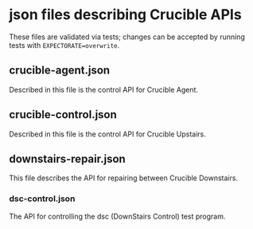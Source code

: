 # json files describing Crucible APIs

These files are validated via tests; changes can be accepted by running tests
with `EXPECTORATE=overwrite`.

## crucible-agent.json
Described in this file is the control API for Crucible Agent.

## crucible-control.json
Described in this file is the control API for Crucible Upstairs.

## downstairs-repair.json
This file describes the API for repairing between Crucible Downstairs.

### dsc-control.json
The API for controlling the dsc (DownStairs Control) test program.

